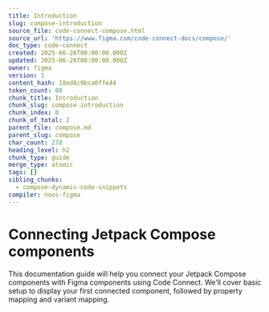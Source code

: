 ```yaml
---
title: Introduction
slug: compose-introduction
source_file: code-connect-compose.html
source_url: 'https://www.figma.com/code-connect-docs/compose/'
doc_type: code-connect
created: 2025-06-26T00:00:00.000Z
updated: 2025-06-26T00:00:00.000Z
owner: figma
version: 1
content_hash: 18ed8c9bca0ffe44
token_count: 80
chunk_title: Introduction
chunk_slug: compose-introduction
chunk_index: 0
chunk_of_total: 2
parent_file: compose.md
parent_slug: compose
char_count: 278
heading_level: h2
chunk_type: guide
merge_type: atomic
tags: []
sibling_chunks:
  - compose-dynamic-code-snippets
compiler: noos-figma
---
```


# Connecting Jetpack Compose components

This documentation guide will help you connect your Jetpack Compose components with Figma components using Code Connect. We'll cover basic setup to display your first connected component, followed by property mapping and variant mapping.
